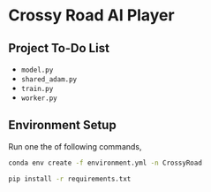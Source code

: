 # Crossy Road AI Player

## Project To-Do List

- `model.py`
- `shared_adam.py`
- `train.py`
- `worker.py`

## Environment Setup

Run one the of following commands,

```bash
conda env create -f environment.yml -n CrossyRoad
```

```bash
pip install -r requirements.txt
```

